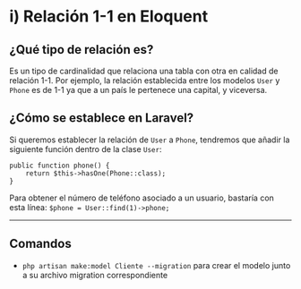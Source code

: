 # i) Relación 1-1 en Eloquent
## ¿Qué tipo de relación es?
Es un tipo de cardinalidad que relaciona una tabla con otra en calidad de relación 1-1. Por ejemplo, la relación establecida entre los modelos `User` y `Phone` es de 1-1 ya que a un país le pertenece una capital, y viceversa.

## ¿Cómo se establece en Laravel?
Si queremos establecer la relación de `User` a `Phone`, tendremos que añadir la siguiente función dentro de la clase `User`:
```
public function phone() {
	return $this->hasOne(Phone::class);
}
```

Para obtener el número de teléfono asociado a un usuario, bastaría con esta línea: `$phone = User::find(1)->phone;`

---

## Comandos
- `php artisan make:model Cliente --migration` para crear el modelo junto a su archivo migration correspondiente